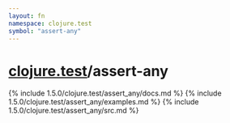 ```yaml
---
layout: fn
namespace: clojure.test
symbol: "assert-any"
---
```


# [clojure.test](../)/assert-any

{% include 1.5.0/clojure.test/assert_any/docs.md %}
{% include 1.5.0/clojure.test/assert_any/examples.md %}
{% include 1.5.0/clojure.test/assert_any/src.md %}

